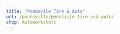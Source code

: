 ```yaml
---
title: "Pennsvile Tire & Auto"
url: /pennsville/pennsvile-tire-und-auto/
shop: Autowerkstatt
---
```


